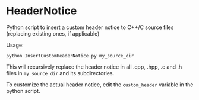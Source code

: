 # HeaderNotice

Python script to insert a custom header notice to C++/C source files (replacing existing ones, if applicable)

Usage:
```shell
python InsertCustomHeaderNotice.py my_source_dir
```

This will recursively replace the header notice in all .cpp, .hpp, .c and .h files in `my_source_dir` and its subdirectories.

To customize the actual header notice, edit the `custom_header` variable in the python script.


